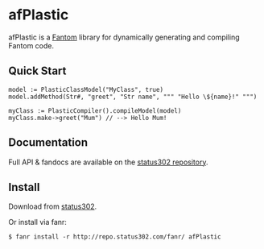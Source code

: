 # afPlastic

afPlastic is a [Fantom](http://fantom.org/) library for dynamically generating and compiling Fantom code.



## Quick Start

    model := PlasticClassModel("MyClass", true)
    model.addMethod(Str#, "greet", "Str name", """ "Hello \${name}!" """)

    myClass := PlasticCompiler().compileModel(model)
    myClass.make->greet("Mum") // --> Hello Mum!



## Documentation

Full API & fandocs are available on the [status302 repository](http://repo.status302.com/doc/afPlastic/#overview).



## Install

Download from [status302](http://repo.status302.com/browse/afPlastic).

Or install via fanr:

    $ fanr install -r http://repo.status302.com/fanr/ afPlastic

